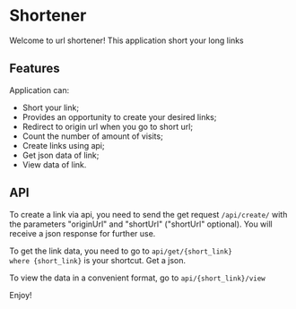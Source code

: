 Shortener
========================

Welcome to url shortener!
This application short your long links

Features
--------------

Application can:

  * Short your link;
  * Provides an opportunity to create your desired links;
  * Redirect to origin url when you go to short url;
  * Count the number of amount of visits;
  * Create links using api;
  * Get json data of link;
  * View data of link.

API
-------------

To create a link via api, you need to send the get request <code>/api/create/</code> with the parameters "originUrl" and "shortUrl" ("shortUrl" optional). You will receive a json response for further use.

To get the link data, you need to go to <code>api/get/{short_link} where {short_link}</code> is your shortcut. Get a json.

To view the data in a convenient format, go to <code>api/{short_link}/view</code>


Enjoy!
